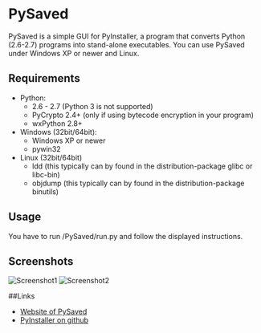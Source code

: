# PySaved
PySaved is a simple GUI for PyInstaller, a program that converts Python (2.6-2.7) programs into stand-alone executables. You can use PySaved under Windows XP or newer and Linux.

## Requirements
* Python:
  * 2.6 - 2.7 (Python 3 is not supported)
  * PyCrypto 2.4+ (only if using bytecode encryption in your program)
  * wxPython 2.8+
* Windows (32bit/64bit):
  * Windows XP or newer
  * pywin32
* Linux (32bit/64bit)
  * ldd (this typically can by found in the distribution-package glibc or libc-bin)
  * objdump (this typically can by found in the distribution-package binutils)

## Usage
You have to run /PySaved/run.py and follow the displayed instructions.

## Screenshots
![Screenshot1](http://www.arnehannappel.de/images/pysaved/ps01-small.png)
![Screenshot2](http://www.arnehannappel.de/images/pysaved/ps04-small.png)

##Links
* [Website of PySaved](http://arnehannappel.de/index.php/projekte/pysaved)
* [PyInstaller on github](https://github.com/pyinstaller/pyinstaller)
